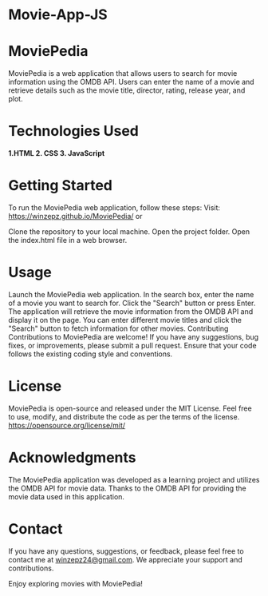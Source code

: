 # Movie-App-JS
# MoviePedia
MoviePedia is a web application that allows users to search for movie information using the OMDB API. Users can enter the name of a movie and retrieve details such as the movie title, director, rating, release year, and plot.

# Technologies Used
**1.HTML
2. CSS
3. JavaScript**
# Getting Started
To run the MoviePedia web application, follow these steps:
Visit: https://winzepz.github.io/MoviePedia/
or

Clone the repository to your local machine.
Open the project folder.
Open the index.html file in a web browser.
# Usage
Launch the MoviePedia web application.
In the search box, enter the name of a movie you want to search for.
Click the "Search" button or press Enter.
The application will retrieve the movie information from the OMDB API and display it on the page.
You can enter different movie titles and click the "Search" button to fetch information for other movies.
Contributing
Contributions to MoviePedia are welcome! If you have any suggestions, bug fixes, or improvements, please submit a pull request. Ensure that your code follows the existing coding style and conventions.

# License
MoviePedia is open-source and released under the MIT License. Feel free to use, modify, and distribute the code as per the terms of the license.
https://opensource.org/license/mit/

# Acknowledgments
The MoviePedia application was developed as a learning project and utilizes the OMDB API for movie data.
Thanks to the OMDB API for providing the movie data used in this application.
# Contact
If you have any questions, suggestions, or feedback, please feel free to contact me at winzepz24@gmail.com. We appreciate your support and contributions.

Enjoy exploring movies with MoviePedia!
